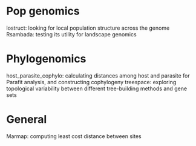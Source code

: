 # Pop genomics
lostruct: looking for local population structure across the genome
Rsambada: testing its utility for landscape genomics

# Phylogenomics
host_parasite_cophylo: calculating distances among host and parasite for Parafit analysis, and constructing cophylogeny
treespace: exploring topological variability between different tree-building methods and gene sets

# General
Marmap: computing least cost distance between sites

